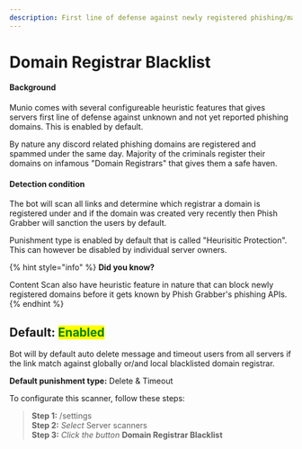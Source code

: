 ```yaml
---
description: First line of defense against newly registered phishing/malicious domains!
---
```


# Domain Registrar Blacklist

#### Background

Munio comes with several configureable heuristic features that gives servers first line of defense against unknown and not yet reported phishing domains. This is enabled by default.

By nature any discord related phishing domains  are registered and spammed under the same day. Majority of the criminals register their domains on infamous "Domain Registrars" that gives them a safe haven.&#x20;

#### Detection condition

The bot will scan all links and determine which registrar a domain is registered under and if the domain was created very recently then Phish Grabber will sanction the users by default.&#x20;

Punishment type is enabled by default that is called "Heurisitic Protection". This can however be disabled by individual server owners.&#x20;

{% hint style="info" %}
**Did you know?**

Content Scan also have heuristic feature in nature that can block newly registered domains before it gets known by Phish Grabber's phishing APIs.&#x20;
{% endhint %}

## Default: <mark style="color:green;">Enabled</mark>

Bot will by default auto delete message and timeout users from all servers if the link match against globally or/and local blacklisted domain registrar.

**Default punishment type:** Delete & Timeout



To configurate this scanner, follow these steps:

> **Step 1:** /settings\
> **Step 2:** _Select_ Server scanners\
> **Step 3:** _Click the button_ **Domain Registrar Blacklist**
